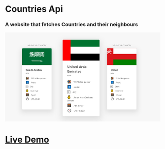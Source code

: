 
<h1>Countries Api</h1>

<h3> A website that fetches Countries and their neighbours  </h3>

![screen shot](CountryApi.png)

# [Live Demo](https://rawan-kh.github.io/Kalbonyan-Elmarsos/2-udemy/2-Js/projects/CountryApi/) 




